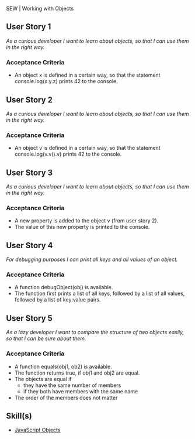 SEW | Working with Objects

## User Story 1
*As a curious developer I want to learn about objects, so that I can use them in the right way.*

### Acceptance Criteria
- An object x is defined in a certain way, so that the statement console.log(x.y.z) prints 42 to the console.


## User Story 2
*As a curious developer I want to learn about objects, so that I can use them in the right way.*

### Acceptance Criteria
- An object v is defined in a certain way, so that the statement console.log(v.v().v) prints 42 to the console.

## User Story 3
*As a curious developer I want to learn about objects, so that I can use them in the right way.*

### Acceptance Criteria
- A new property is added to the object v (from user story 2).
- The value of this new property is printed to the console.
  
## User Story 4
*For debugging purposes I can print all keys and all values of an object.*

### Acceptance Criteria
- A function debugObject(obj) is available.
- The function first prints a list of all keys, followed by a list of all values, followed by a list of key:value pairs.


## User Story 5
*As a lazy developer I want to compare the structure of two objects easily, so that I can be sure about them.*

### Acceptance Criteria
- A function equals(obj1, ob2) is available.
- The function returns true, if obj1 and obj2 are equal.
- The objects are equal if
  - they have the same number of members
  - if they both have members with the same name
- The order of the members does not matter


## Skill(s)
- [JavaScript Objects](https://my.skilldisplay.eu/en/skill/1838/0)
